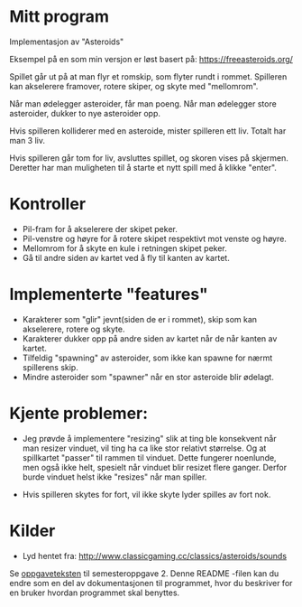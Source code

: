 # Mitt program

Implementasjon av "Asteroids"

Eksempel på en som min versjon er løst basert på: https://freeasteroids.org/


Spillet går ut på at man flyr et romskip, som flyter rundt i rommet. Spilleren kan akselerere framover,
rotere skiper, og skyte med "mellomrom".

Når man ødelegger asteroider, får man poeng. Når man ødelegger store asteroider, dukker to nye asteroider opp.

Hvis spilleren kolliderer med en asteroide, mister spilleren ett liv. Totalt har man 3 liv.

Hvis spilleren går tom for liv, avsluttes spillet, og skoren vises på skjermen.
Deretter har man muligheten til å starte et nytt spill med å klikke "enter".


# Kontroller
* Pil-fram for å akselerere der skipet peker.
* Pil-venstre og høyre for å rotere skipet respektivt mot venste og høyre.
* Mellomrom for å skyte en kule i retningen skipet peker.
* Gå til andre siden av kartet ved å fly til kanten av kartet.


# Implementerte "features"
* Karakterer som "glir" jevnt(siden de er i rommet), skip som kan akselerere, rotere og skyte.
* Karakterer dukker opp på andre siden av kartet når de når kanten av kartet.
* Tilfeldig "spawning" av asteroider, som ikke kan spawne for nærmt spillerens skip.
* Mindre asteroider som "spawner" når en stor asteroide blir ødelagt.


# Kjente problemer:
* Jeg prøvde å implementere "resizing" slik at ting ble konsekvent når man resizer vinduet, vil ting ha ca like stor relativt størrelse.
Og at spillkartet "passer" til rammen til vinduet. Dette fungerer noenlunde, men også ikke helt, spesielt når vinduet blir resizet flere ganger.
Derfor burde vinduet helst ikke "resizes" når man spiller.

* Hvis spilleren skytes for fort, vil ikke skyte lyder spilles av fort nok.

# Kilder
* Lyd hentet fra: http://www.classicgaming.cc/classics/asteroids/sounds

Se [oppgaveteksten](./OPPGAVETEKST.md) til semesteroppgave 2. Denne README -filen kan du endre som en del av dokumentasjonen til programmet, hvor du beskriver for en bruker hvordan programmet skal benyttes.